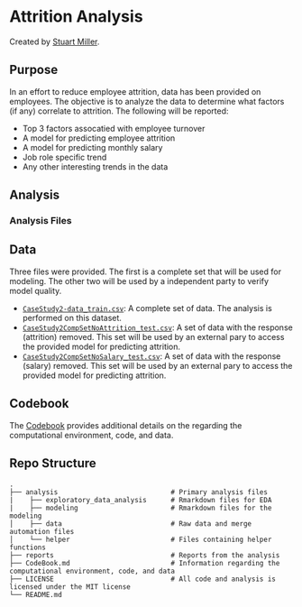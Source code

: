 # Attrition Analysis

Created by [Stuart Miller](https://github.com/sjmiller8182).

## Purpose

In an effort to reduce employee attrition, data has been provided on employees. The objective is to analyze the data to determine what factors (if any) correlate to attrition. The following will be reported:

 * Top 3 factors assocatied with employee turnover
 * A model for predicting employee attrition
 * A model for predicting monthly salary
 * Job role specific trend
 * Any other interesting trends in the data

## Analysis 

### Analysis Files

## Data

Three files were provided. The first is a complete set that will be used for modeling. The other two will be used by a independent party to verify model quality.

 * [`CaseStudy2-data_train.csv`](https://github.com/sjmiller8182/AttritionAnalysis/blob/master/analysis/data/CaseStudy2-data_train.csv): A complete set of data. The analysis is performed on this dataset.
 * [`CaseStudy2CompSetNoAttrition_test.csv`](https://github.com/sjmiller8182/AttritionAnalysis/blob/master/analysis/data/CaseStudy2CompSetNoAttrition_test.csv): A set of data with the response (attrition) removed. This set will be used by an external pary to access the provided model for predicting attrition.
 * [`CaseStudy2CompSetNoSalary_test.csv`](https://github.com/sjmiller8182/AttritionAnalysis/blob/master/analysis/data/CaseStudy2CompSetNoSalary_test.csv): A set of data with the response (salary) removed. This set will be used by an external pary to access the provided model for predicting attrition.

## Codebook

The [Codebook](https://github.com/sjmiller8182/AttritionAnalysis/blob/master/CodeBook.md) provides additional details on the regarding the computational environment, code, and data.

## Repo Structure
    .
    ├── analysis                            # Primary analysis files
    |    ├── exploratory_data_analysis      # Rmarkdown files for EDA
    |    ├── modeling                       # Rmarkdown files for the modeling
    │    ├── data                           # Raw data and merge automation files
    │    └── helper			                # Files containing helper functions
    ├── reports                             # Reports from the analysis
    ├── CodeBook.md                         # Information regarding the computational environment, code, and data
    ├── LICENSE                             # All code and analysis is licensed under the MIT license
    └── README.md
